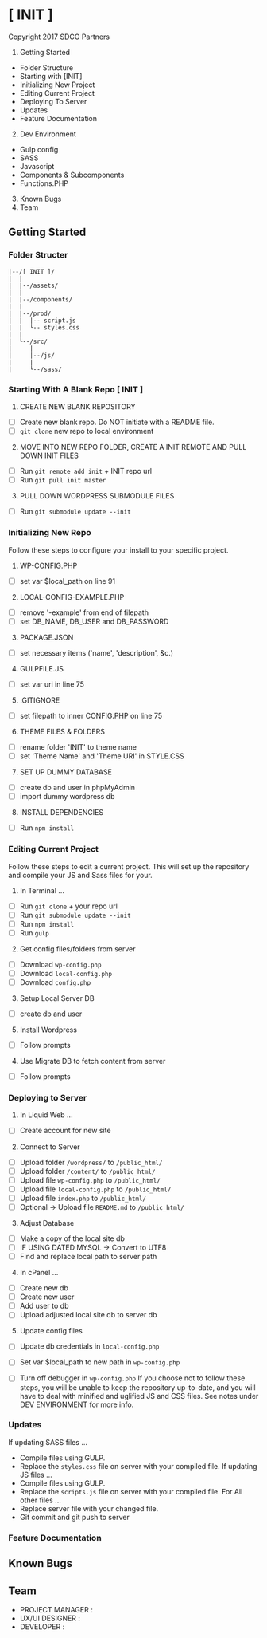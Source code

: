 # [ INIT ]
Copyright 2017 SDCO Partners

1. Getting Started 
  * Folder Structure
  * Starting with [INIT]
  * Initializing New Project
  * Editing Current Project
  * Deploying To Server
  * Updates
  * Feature Documentation
2. Dev Environment
  * Gulp config
  * SASS
  * Javascript 
  * Components & Subcomponents
  * Functions.PHP
3. Known Bugs 
4. Team


## Getting Started

### Folder Structer

```
|--/[ INIT ]/
|  |
|  |--/assets/
|  |
|  |--/components/
|  |
|  |--/prod/
|  |  |-- script.js
|  |  └-- styles.css
|  |
|  └--/src/
|     | 
|     |--/js/
|     |
|     └--/sass/

```

### Starting With A Blank Repo [ INIT ]
1. CREATE NEW BLANK REPOSITORY
  * [ ]  Create new blank repo. Do NOT initiate with a README file.
  * [ ]  `git clone` new repo to local environment 

2. MOVE INTO NEW REPO FOLDER, CREATE A INIT REMOTE AND PULL DOWN INIT FILES
  * [ ]  Run `git remote add init` + INIT repo url
  * [ ]  Run `git pull init master`

3. PULL DOWN WORDPRESS SUBMODULE FILES
  * [ ]  Run `git submodule update --init`


### Initializing New Repo
Follow these steps to configure your install to your specific project.

1. WP-CONFIG.PHP
  * [ ]  set var $local_path on line 91

2. LOCAL-CONFIG-EXAMPLE.PHP
  * [ ]  remove '-example' from end of filepath
  * [ ]  set DB_NAME, DB_USER and DB_PASSWORD

3. PACKAGE.JSON
  * [ ]  set necessary items ('name', 'description', &c.) 

4. GULPFILE.JS
  * [ ]  set var uri in line 75

5. .GITIGNORE
  * [ ]  set filepath to inner CONFIG.PHP on line 75

6. THEME FILES & FOLDERS
  * [ ]  rename folder 'INIT' to theme name
  * [ ]  set 'Theme Name' and 'Theme URI' in STYLE.CSS

7. SET UP DUMMY DATABASE
  * [ ]  create db and user in phpMyAdmin
  * [ ]  import dummy wordpress db
  
8. INSTALL DEPENDENCIES 
  * [ ]  Run `npm install`


### Editing Current Project
Follow these steps to edit a current project. This will set up the repository and compile your JS and Sass files for your.

1. In Terminal ...
  * [ ]  Run `git clone` + your repo url
  * [ ]  Run `git submodule update --init`
  * [ ]  Run `npm install` 
  * [ ]  Run `gulp`
2. Get config files/folders from server
  * [ ]  Download `wp-config.php`
  * [ ]  Download `local-config.php`
  * [ ]  Download `config.php`
3. Setup Local Server DB 
  * [ ]  create db and user
5. Install Wordpress
  * [ ]  Follow prompts 
4. Use Migrate DB to fetch content from server
  * [ ]  Follow prompts 

### Deploying to Server
1. In Liquid Web ...
  * [ ]  Create account for new site
2. Connect to Server
  * [ ]  Upload folder `/wordpress/` to `/public_html/`
  * [ ]  Upload folder `/content/` to `/public_html/`
  * [ ]  Upload file `wp-config.php` to `/public_html/`
  * [ ]  Upload file `local-config.php` to `/public_html/`
  * [ ]  Upload file `index.php` to `/public_html/`
  * [ ]  Optional -> Upload file `README.md` to `/public_html/`
3. Adjust Database
  * [ ]  Make a copy of the local site db 
  * [ ]  IF USING DATED MYSQL -> Convert to UTF8
  * [ ]  Find and replace local path to server path
4. In cPanel ...
  * [ ]  Create new db
  * [ ]  Create new user 
  * [ ]  Add user to db
  * [ ]  Upload adjusted local site db to server db
5. Update config files
  * [ ]  Update db credentials in `local-config.php`
  * [ ]  Set var $local_path to new path in `wp-config.php`
  * [ ]  Turn off debugger in `wp-config.php`
If you choose not to follow these steps, you will be unable to keep the repository up-to-date, and you will have to deal with minified and uglified JS and CSS files. See notes under DEV ENVIRONMENT for more info.


### Updates
If updating SASS files ...
  * Compile files using GULP.
  * Replace the `styles.css` file on server with your compiled file.
If updating JS files ...
  * Compile files using GULP.
  * Replace the `scripts.js` file on server with your compiled file.
For All other files ...
  * Replace server file with your changed file.
  * Git commit and git push to server


### Feature Documentation


## Known Bugs


## Team 
  
  * PROJECT MANAGER   :   
  * UX/UI DESIGNER    :   
  * DEVELOPER         :   

